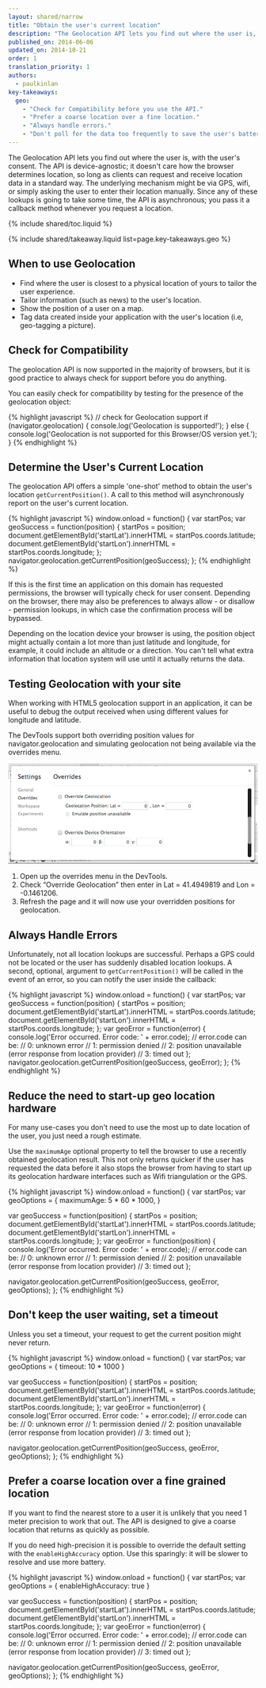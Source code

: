 ```yaml
---
layout: shared/narrow
title: "Obtain the user's current location"
description: "The Geolocation API lets you find out where the user is, always with the user's consent."
published_on: 2014-06-06
updated_on: 2014-10-21
order: 1
translation_priority: 1
authors:
  - paulkinlan
key-takeaways:
  geo: 
    - "Check for Compatibility before you use the API."
    - "Prefer a coarse location over a fine location."
    - "Always handle errors."
    - "Don't poll for the data too frequently to save the user's battery."
---
```


<p class="intro">
  The Geolocation API lets you find out where the user is, with the user's consent. 
  The API is device-agnostic; it doesn't care how the browser determines
  location, so long as clients can request and receive location data in a
  standard way. The underlying mechanism might be via GPS, wifi, or simply
  asking the user to enter their location manually. Since any of these lookups
  is going to take some time, the API is asynchronous; you pass it a callback
  method whenever you request a location.
</p>

{% include shared/toc.liquid %}

{% include shared/takeaway.liquid list=page.key-takeaways.geo %}


## When to use Geolocation

*  Find where the user is closest to a physical location of yours to tailor 
   the user experience.
*  Tailor information (such as news) to the user's location.
*  Show the position of a user on a map.
*  Tag data created inside your application with the user's location 
   (i.e, geo-tagging a picture).


## Check for Compatibility

The geolocation API is now supported in the majority of browsers, but it is
good practice to always check for support before you do anything.

You can easily check for compatibility by testing for the presence of the
geolocation object:

{% highlight javascript %}
// check for Geolocation support
if (navigator.geolocation) {
  console.log('Geolocation is supported!');
}
else {
  console.log('Geolocation is not supported for this Browser/OS version yet.');
}
{% endhighlight %}

## Determine the User's Current Location

The geolocation API offers a simple 'one-shot' method to obtain the user's
location  `getCurrentPosition()`.  A call to this method will asynchronously
report on the user's  current location.

{% highlight javascript %}
window.onload = function() {
  var startPos;
  var geoSuccess = function(position) {
    startPos = position;
    document.getElementById('startLat').innerHTML = startPos.coords.latitude;
    document.getElementById('startLon').innerHTML = startPos.coords.longitude;
  };
  navigator.geolocation.getCurrentPosition(geoSuccess);
};
{% endhighlight %}

If this is the first time an application on this domain has requested
permissions, the browser will typically check for user consent. Depending on
the browser, there may also be preferences to always allow - or disallow -
permission lookups, in which case the confirmation process will be bypassed.

Depending on the location device your browser is using, the position object
might actually contain a lot more than just latitude and longitude, for example, it could include an altitude or a direction.  You can't tell what extra information that location system will use until it actually returns the data.

## Testing Geolocation with your site

When working with HTML5 geolocation support in an application, it can be
useful to debug the output received when using different values for longitude
and latitude.

The DevTools support both overriding position values for navigator.geolocation
and simulating geolocation not being available via the overrides menu.

<img src="images/emulategeolocation.png">

1. Open up the overrides menu in the DevTools.
2. Check “Override Geolocation” then enter in Lat = 41.4949819 and Lon = -0.1461206.
3. Refresh the page and it will now use your overridden positions for geolocation.

##  Always Handle Errors

Unfortunately, not all location lookups are successful. Perhaps a GPS could
not be located or the user has suddenly disabled location lookups. A second,
optional, argument to `getCurrentPosition()` will be called in the event of an
error, so you can notify the user inside the callback:

{% highlight javascript %}
window.onload = function() {
  var startPos;
  var geoSuccess = function(position) {
    startPos = position;
    document.getElementById('startLat').innerHTML = startPos.coords.latitude;
    document.getElementById('startLon').innerHTML = startPos.coords.longitude;
  };
  var geoError = function(error) {
    console.log('Error occurred. Error code: ' + error.code);
    // error.code can be:
    //   0: unknown error
    //   1: permission denied
    //   2: position unavailable (error response from location provider)
    //   3: timed out
  };
  navigator.geolocation.getCurrentPosition(geoSuccess, geoError);
};
{% endhighlight %}

## Reduce the need to start-up geo location hardware

For many use-cases you don't need to use the most up to date location of the user,
you just need a rough estimate.

Use the `maximumAge` optional property to tell the browser to use a recently
obtained geolocation result.  This not only returns quicker if the user has
requested the data before it also stops the browser from having to start up
its geolocation hardware interfaces such as Wifi triangulation or the GPS.

{% highlight javascript %}
window.onload = function() {
  var startPos;
  var geoOptions = {
  	maximumAge: 5 * 60 * 1000,
  }

  var geoSuccess = function(position) {
    startPos = position;
    document.getElementById('startLat').innerHTML = startPos.coords.latitude;
    document.getElementById('startLon').innerHTML = startPos.coords.longitude;
  };
  var geoError = function(position) {
    console.log('Error occurred. Error code: ' + error.code);
    // error.code can be:
    //   0: unknown error
    //   1: permission denied
    //   2: position unavailable (error response from location provider)
    //   3: timed out
  };

  navigator.geolocation.getCurrentPosition(geoSuccess, geoError, geoOptions);
};
{% endhighlight %}

## Don't keep the user waiting, set a timeout

Unless you set a timeout, your request to get the current position might never return.

{% highlight javascript %}
window.onload = function() {
  var startPos;
  var geoOptions = {
     timeout: 10 * 1000
  }

  var geoSuccess = function(position) {
    startPos = position;
    document.getElementById('startLat').innerHTML = startPos.coords.latitude;
    document.getElementById('startLon').innerHTML = startPos.coords.longitude;
  };
  var geoError = function(error) {
    console.log('Error occurred. Error code: ' + error.code);
    // error.code can be:
    //   0: unknown error
    //   1: permission denied
    //   2: position unavailable (error response from location provider)
    //   3: timed out
  };

  navigator.geolocation.getCurrentPosition(geoSuccess, geoError, geoOptions);
};
{% endhighlight %}

## Prefer a coarse location over a fine grained location

If you want to find the nearest store to a user it is unlikely that you need
1 meter precision to  work that out.  The API is designed to give a coarse 
location that returns as quickly as possible.

If you do need high-precision it is possible to override the default setting
with the `enableHighAccuracy` option.  Use this sparingly: it will be slower
to resolve and use more battery.

{% highlight javascript %}
window.onload = function() {
  var startPos;
  var geoOptions = {
    enableHighAccuracy: true
  }

  var geoSuccess = function(position) {
    startPos = position;
    document.getElementById('startLat').innerHTML = startPos.coords.latitude;
    document.getElementById('startLon').innerHTML = startPos.coords.longitude;
  };
  var geoError = function(error) {
    console.log('Error occurred. Error code: ' + error.code);
    // error.code can be:
    //   0: unknown error
    //   1: permission denied
    //   2: position unavailable (error response from location provider)
    //   3: timed out
  };

  navigator.geolocation.getCurrentPosition(geoSuccess, geoError, geoOptions);
};
{% endhighlight %}


